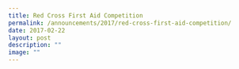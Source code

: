 ```yaml
---
title: Red Cross First Aid Competition
permalink: /announcements/2017/red-cross-first-aid-competition/
date: 2017-02-22
layout: post
description: ""
image: ""
---
```

